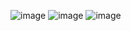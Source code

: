 ![image](https://user-images.githubusercontent.com/55262977/68487275-bf304280-027d-11ea-945a-9ec04564f673.png)
![image](https://user-images.githubusercontent.com/55262977/68544701-f2e7a580-0400-11ea-928c-b21d64ca8814.png)
![image](https://user-images.githubusercontent.com/55262977/68544701-f2e7a580-0400-11ea-928c-b21d64ca8814.png)

